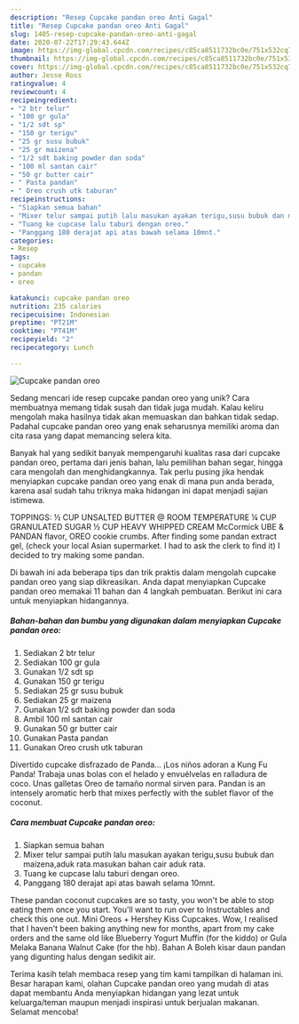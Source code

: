```yaml
---
description: "Resep Cupcake pandan oreo Anti Gagal"
title: "Resep Cupcake pandan oreo Anti Gagal"
slug: 1405-resep-cupcake-pandan-oreo-anti-gagal
date: 2020-07-22T17:29:43.644Z
image: https://img-global.cpcdn.com/recipes/c85ca8511732bc0e/751x532cq70/cupcake-pandan-oreo-foto-resep-utama.jpg
thumbnail: https://img-global.cpcdn.com/recipes/c85ca8511732bc0e/751x532cq70/cupcake-pandan-oreo-foto-resep-utama.jpg
cover: https://img-global.cpcdn.com/recipes/c85ca8511732bc0e/751x532cq70/cupcake-pandan-oreo-foto-resep-utama.jpg
author: Jesse Ross
ratingvalue: 4
reviewcount: 4
recipeingredient:
- "2 btr telur"
- "100 gr gula"
- "1/2 sdt sp"
- "150 gr terigu"
- "25 gr susu bubuk"
- "25 gr maizena"
- "1/2 sdt baking powder dan soda"
- "100 ml santan cair"
- "50 gr butter cair"
- " Pasta pandan"
- " Oreo crush utk taburan"
recipeinstructions:
- "Siapkan semua bahan"
- "Mixer telur sampai putih lalu masukan ayakan terigu,susu bubuk dan maizena,aduk rata.masukan bahan cair aduk rata."
- "Tuang ke cupcase lalu taburi dengan oreo."
- "Panggang 180 derajat api atas bawah selama 10mnt."
categories:
- Resep
tags:
- cupcake
- pandan
- oreo

katakunci: cupcake pandan oreo 
nutrition: 235 calories
recipecuisine: Indonesian
preptime: "PT21M"
cooktime: "PT41M"
recipeyield: "2"
recipecategory: Lunch

---
```



![Cupcake pandan oreo](https://img-global.cpcdn.com/recipes/c85ca8511732bc0e/751x532cq70/cupcake-pandan-oreo-foto-resep-utama.jpg)

Sedang mencari ide resep cupcake pandan oreo yang unik? Cara membuatnya memang tidak susah dan tidak juga mudah. Kalau keliru mengolah maka hasilnya tidak akan memuaskan dan bahkan tidak sedap. Padahal cupcake pandan oreo yang enak seharusnya memiliki aroma dan cita rasa yang dapat memancing selera kita.

Banyak hal yang sedikit banyak mempengaruhi kualitas rasa dari cupcake pandan oreo, pertama dari jenis bahan, lalu pemilihan bahan segar, hingga cara mengolah dan menghidangkannya. Tak perlu pusing jika hendak menyiapkan cupcake pandan oreo yang enak di mana pun anda berada, karena asal sudah tahu triknya maka hidangan ini dapat menjadi sajian istimewa.

TOPPINGS: ½ CUP UNSALTED BUTTER @ ROOM TEMPERATURE ¼ CUP GRANULATED SUGAR ½ CUP HEAVY WHIPPED CREAM McCormick UBE &amp; PANDAN flavor, OREO cookie crumbs. After finding some pandan extract gel, (check your local Asian supermarket. I had to ask the clerk to find it) I decided to try making some pandan.


Di bawah ini ada beberapa tips dan trik praktis dalam mengolah cupcake pandan oreo yang siap dikreasikan. Anda dapat menyiapkan Cupcake pandan oreo memakai 11 bahan dan 4 langkah pembuatan. Berikut ini cara untuk menyiapkan hidangannya.

<!--inarticleads1-->

##### Bahan-bahan dan bumbu yang digunakan dalam menyiapkan Cupcake pandan oreo:

1. Sediakan 2 btr telur
1. Sediakan 100 gr gula
1. Gunakan 1/2 sdt sp
1. Gunakan 150 gr terigu
1. Sediakan 25 gr susu bubuk
1. Sediakan 25 gr maizena
1. Gunakan 1/2 sdt baking powder dan soda
1. Ambil 100 ml santan cair
1. Gunakan 50 gr butter cair
1. Gunakan  Pasta pandan
1. Gunakan  Oreo crush utk taburan


Divertido cupcake disfrazado de Panda… ¡Los niños adoran a Kung Fu Panda! Trabaja unas bolas con el helado y envuélvelas en ralladura de coco. Unas galletas Oreo de tamaño normal sirven para. Pandan is an intensely aromatic herb that mixes perfectly with the sublet flavor of the coconut. 

<!--inarticleads2-->

##### Cara membuat Cupcake pandan oreo:

1. Siapkan semua bahan
1. Mixer telur sampai putih lalu masukan ayakan terigu,susu bubuk dan maizena,aduk rata.masukan bahan cair aduk rata.
1. Tuang ke cupcase lalu taburi dengan oreo.
1. Panggang 180 derajat api atas bawah selama 10mnt.


These pandan coconut cupcakes are so tasty, you won&#39;t be able to stop eating them once you start. You&#39;ll want to run over to Instructables and check this one out. Mini Oreos + Hershey Kiss Cupcakes. Wow, I realised that I haven&#39;t been baking anything new for months, apart from my cake orders and the same old like Blueberry Yogurt Muffin (for the kiddo) or Gula Melaka Banana Walnut Cake (for the hb). Bahan A Boleh kisar daun pandan yang digunting halus dengan sedikit air. 

Terima kasih telah membaca resep yang tim kami tampilkan di halaman ini. Besar harapan kami, olahan Cupcake pandan oreo yang mudah di atas dapat membantu Anda menyiapkan hidangan yang lezat untuk keluarga/teman maupun menjadi inspirasi untuk berjualan makanan. Selamat mencoba!
